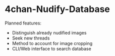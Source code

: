 # 4chan-Nudify-Database

Planned features:
- Distinguish already nudified images
- Seek new threads
- Method to account for image cropping
- CLI/Web interface to search database 
